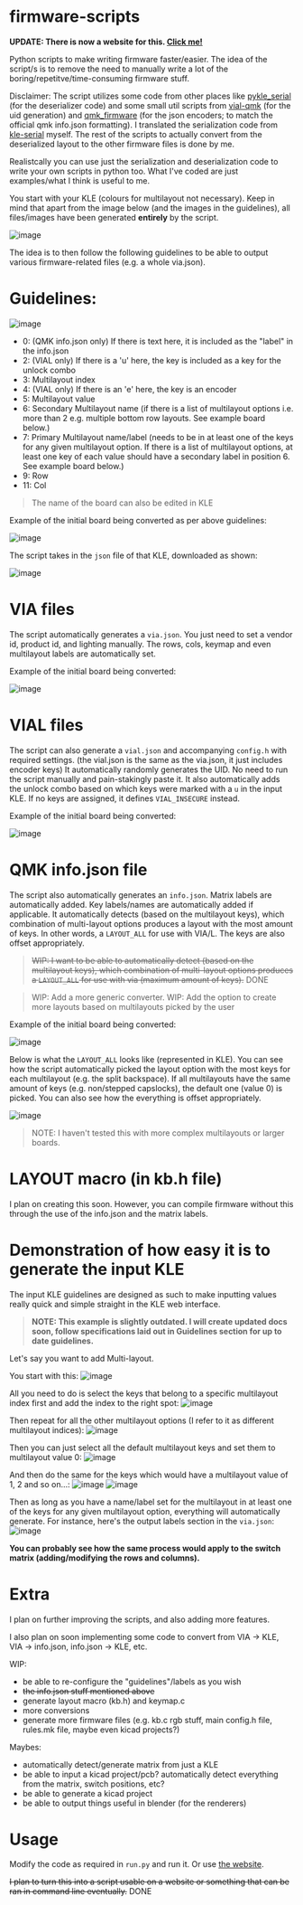 # firmware-scripts
**UPDATE: There is now a website for this. [Click me!](https://zykrah.me/)**

Python scripts to make writing firmware faster/easier. The idea of the script/s is to remove the need to manually write a lot of the boring/repetitve/time-consuming firmware stuff.

Disclaimer: The script utilizes some code from other places like [pykle_serial](https://github.com/hajimen/pykle_serial) (for the deserializer code) and some small util scripts from [vial-qmk](https://github.com/vial-kb/vial-qmk/blob/vial/util/vial_generate_keyboard_uid.py) (for the uid generation) and [qmk_firmware](https://github.com/qmk/qmk_firmware/blob/master/lib/python/qmk/json_encoders.py) (for the json encoders; to match the official qmk info.json formatting). I translated the serialization code from [kle-serial](https://github.com/ijprest/keyboard-layout-editor/blob/master/serial.js) myself. The rest of the scripts to actually convert from the deserialized layout to the other firmware files is done by me.

Realistcally you can use just the serialization and deserialization code to write your own scripts in python too. What I've coded are just examples/what I think is useful to me.

You start with your KLE (colours for multilayout not necessary). Keep in mind that apart from the image below (and the images in the guidelines), all files/images have been generated **entirely** by the script.

![image](https://user-images.githubusercontent.com/23428162/168476589-b85a1463-1e89-4ac8-a9f1-03661b76595a.png)

The idea is to then follow the following guidelines to be able to output various firmware-related files (e.g. a whole via.json).

# Guidelines:
![image](https://user-images.githubusercontent.com/23428162/168476640-09a4b226-8364-4fc1-833d-9fd1efac6a04.png)
- 0:  (QMK info.json only) If there is text here, it is included as the "label" in the info.json
- 2:  (VIAL only) If there is a 'u' here, the key is included as a key for the unlock combo 
- 3:  Multilayout index
- 4:  (VIAL only) If there is an 'e' here, the key is an encoder
- 5:  Multilayout value
- 6:  Secondary Multilayout name (if there is a list of multilayout options i.e. more than 2 e.g. multiple bottom row layouts. See example board below.)
- 7:  Primary Multilayout name/label (needs to be in at least one of the keys for any given multilayout option. If there is a list of multilayout options, at least one key of each value should have a secondary label in position 6. See example board below.)
- 9:  Row
- 11: Col

> The name of the board can also be edited in KLE

Example of the initial board being converted as per above guidelines:

![image](https://user-images.githubusercontent.com/23428162/174466850-897b7da3-389b-4c21-8d17-2f1fae60f7bf.png)

The script takes in the `json` file of that KLE, downloaded as shown:

![image](https://user-images.githubusercontent.com/23428162/168476867-7477de1c-a342-41e8-b515-0a1d21b097b8.png)

# VIA files
The script automatically generates a `via.json`.
You just need to set a vendor id, product id, and lighting manually.
The rows, cols, keymap and even multilayout labels are automatically set.

Example of the initial board being converted:

![image](https://user-images.githubusercontent.com/23428162/168476979-1143ec2b-9967-4b91-9240-816fe28cd861.png)

# VIAL files
The script can also generate a `vial.json` and accompanying `config.h` with required settings.
(the vial.json is the same as the via.json, it just includes encoder keys)
It automatically randomly generates the UID. No need to run the script manually and pain-stakingly paste it.
It also automatically adds the unlock combo based on which keys were marked with a `u` in the input KLE. If no keys are assigned, it defines `VIAL_INSECURE` instead.

Example of the initial board being converted:

![image](https://user-images.githubusercontent.com/23428162/168477177-2f198dd4-32a1-4d5a-8aa1-39888b8c1ce3.png)


# QMK info.json file
The script also automatically generates an `info.json`.
Matrix labels are automatically added.
Key labels/names are automatically added if applicable.
It automatically detects (based on the multilayout keys), which combination of multi-layout options produces a layout with the most amount of keys. In other words, a `LAYOUT_ALL` for use with VIA/L.
The keys are also offset appropriately.

> ~~WIP: I want to be able to automatically detect (based on the multilayout keys), which combination of multi-layout options produces a `LAYOUT_ALL` for use with via (maximum amount of keys).~~ DONE

> WIP: Add a more generic converter.
> WIP: Add the option to create more layouts based on multilayouts picked by the user

Example of the initial board being converted:

![image](https://user-images.githubusercontent.com/23428162/168613346-3093326b-dd5f-4cf3-8b72-df4aa86ce260.png)

Below is what the `LAYOUT_ALL` looks like (represented in KLE). You can see how the script automatically picked the layout option with the most keys for each multilayout (e.g. the split backspace). If all multilayouts have the same amount of keys (e.g. non/stepped capslocks), the default one (value 0) is picked. You can also see how the everything is offset appropriately. 

![image](https://user-images.githubusercontent.com/23428162/168613442-5ea87f88-3bc4-4406-91d6-df2550f58f43.png)

> NOTE: I haven't tested this with more complex multilayouts or larger boards.

# LAYOUT macro (in kb.h file)
I plan on creating this soon. However, you can compile firmware without this through the use of the info.json and the matrix labels.

# Demonstration of how easy it is to generate the input KLE
The input KLE guidelines are designed as such to make inputting values really quick and simple straight in the KLE web interface.

> **NOTE: This example is slightly outdated. I will create updated docs soon, follow specifications laid out in Guidelines section for up to date guidelines.**

Let's say you want to add Multi-layout.

You start with this:
![image](https://user-images.githubusercontent.com/23428162/168477382-3782ad2d-59ef-40f7-82d4-ae3754207c0b.png)

All you need to do is select the keys that belong to a specific multilayout index first and add the index to the right spot:
![image](https://user-images.githubusercontent.com/23428162/168477400-23977151-1f0e-4adf-b2fc-42d54fa3c7af.png)

Then repeat for all the other multilayout options (I refer to it as different multilayout indices):
![image](https://user-images.githubusercontent.com/23428162/168477416-c4e5ce77-489a-4ec3-8648-2bcc0c72e5b9.png)

Then you can just select all the default multilayout keys and set them to multilayout value 0:
![image](https://user-images.githubusercontent.com/23428162/168477462-5e30bafa-879a-4a8d-b420-7923a8959a0c.png)

And then do the same for the keys which would have a multilayout value of 1, 2 and so on...:
![image](https://user-images.githubusercontent.com/23428162/168477476-ac12624a-0947-4b64-9ff1-82c7d7136516.png)
![image](https://user-images.githubusercontent.com/23428162/168477497-c221ceeb-a596-455b-b9f1-6c0b8eecfcc3.png)

Then as long as you have a name/label set for the multilayout in at least one of the keys for any given multilayout option, everything will automatically generate.
For instance, here's the output labels section in the `via.json`:
![image](https://user-images.githubusercontent.com/23428162/168477554-c910f3b2-a9a9-4ae6-bbb1-97242160f18f.png)

**You can probably see how the same process would apply to the switch matrix (adding/modifying the rows and columns).**

# Extra
I plan on further improving the scripts, and also adding more features.

I also plan on soon implementing some code to convert from VIA -> KLE, VIA -> info.json, info.json -> KLE, etc.

WIP:
- be able to re-configure the "guidelines"/labels as you wish
- ~~the info.json stuff mentioned above~~
- generate layout macro (kb.h) and keymap.c
- more conversions
- generate more firmware files (e.g. kb.c rgb stuff, main config.h file, rules.mk file, maybe even kicad projects?)

Maybes:
- automatically detect/generate matrix from just a KLE
- be able to input a kicad project/pcb? automatically detect everything from the matrix, switch positions, etc?
- be able to generate a kicad project
- be able to output things useful in blender (for the renderers)

# Usage
 Modify the code as required in `run.py` and run it. Or use [the website](https://zykrah.me/).
 
 ~~I plan to turn this into a script usable on a website or something that can be ran in command line eventually.~~ DONE
